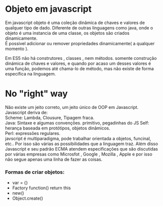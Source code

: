 Objeto em javascript
================
Em javascript objeto é uma coleção dinâmica de chaves e valores de qualquer tipo de dado. Diferente de outras linguagens como java, onde o objeto é uma instancia de uma classe, os objetos são criados dinamicamente.       
É possivel adicionar ou remover propriedades dinamicamente( a qualquer momento ).          
 
Em ES5 não há construtores , classes , nem métodos. somente construção dinámica de chaves e valores, e quando por acaso um desses valores é uma função, podemos até chama-lo de método, mas não existe de forma específica na linguagem. 



No "right" way
=============

Não existe um jeito correto, um jeito único de OOP em Javascript. 
Javascript deriva de:    
Scheme: Lambda, Clousure, Tipagem fraca.    
Java: Sintaxe e algumas convenções.    primitivo, pegadinhas do JS
Self: herança baseada em protótipos, objetos dinâmicos.   
Perl: expressões regulares.    
javscript é multiparadigma, pode trabalhar orientada a objetos, funcinal, etc.. Por isso são várias as possibilidades que a linguagem traz. Além disso Javascript e seu padrão ECMA atendem especificações que são discutidas por várias empresas como Microsfot , Google , Mozilla , Apple e por isso não segue apenas uma linha de fazer as coisas.

### Formas de criar objetos:   
- var = {}
- Factory function() return this
- new()
- Object.create()











